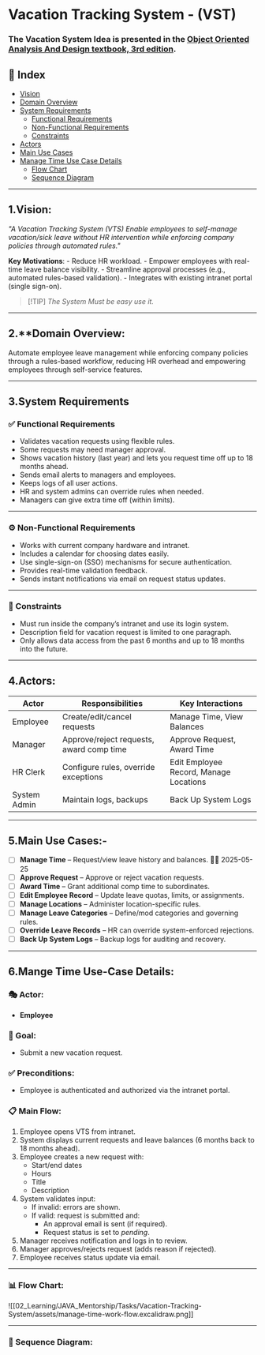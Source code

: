 # **Vacation Tracking System - (VST)**
### The Vacation System Idea is presented in the [Object Oriented Analysis And Design textbook, 3rd edition](https://www.oreilly.com/library/view/object-oriented-analysis-and/9780201895513/).
## 📘 Index
- [Vision](#1-vision)
- [Domain Overview](#2-domain-overview)
- [System Requirements](#3-system-requirements)
  - [Functional Requirements](#functional-requirements)
  - [Non-Functional Requirements](#non-functional-requirements)
  - [Constraints](#constraints)
- [Actors](#4-actors)
- [Main Use Cases](#5-main-use-cases)
- [Manage Time Use Case Details](#6-manage-time-use-case-details)
  - [Flow Chart](#flow-chart)
  - [Sequence Diagram](#sequence-diagram)

---

## 1.Vision:
_"A Vacation Tracking System (VTS) Enable employees to self-manage vacation/sick leave without HR intervention while enforcing company policies through automated rules."_

**Key Motivations**:
	- Reduce HR workload.
	- Empower employees with real-time leave balance visibility.
	- Streamline approval processes (e.g., automated rules-based validation).
	- Integrates with existing intranet portal (single sign-on).

>[!TIP] _The System Must be easy use it._

---
## 2.**Domain Overview:
Automate employee leave management while enforcing company policies through a rules-based workflow, reducing HR overhead and empowering employees through self-service features.

---
## 3.System Requirements

### ✅ Functional Requirements

- Validates vacation requests using flexible rules.
- Some requests may need manager approval.
- Shows vacation history (last year) and lets you request time off up to 18 months ahead.
- Sends email alerts to managers and employees.
- Keeps logs of all user actions.
- HR and system admins can override rules when needed.
- Managers can give extra time off (within limits).
---
### ⚙️ Non-Functional Requirements

- Works with current company hardware and intranet.
- Includes a calendar for choosing dates easily.
- Use single-sign-on (SSO) mechanisms for secure authentication.
- Provides real-time validation feedback.
- Sends instant notifications via email on request status updates.
---
### 🚫 Constraints

- Must run inside the company’s intranet and use its login system.
- Description field for vacation request is limited to one paragraph.
- Only allows data access from the past 6 months and up to 18 months into the future.
---
## 4.Actors:

| Actor        | Responsibilities                         | Key Interactions                       |
| ------------ | ---------------------------------------- | -------------------------------------- |
| Employee     | Create/edit/cancel requests              | Manage Time, View Balances             |
| Manager      | Approve/reject requests, award comp time | Approve Request, Award Time            |
| HR Clerk     | Configure rules, override exceptions     | Edit Employee Record, Manage Locations |
| System Admin | Maintain logs, backups                   | Back Up System Logs                    |

---
## 5.Main Use Cases:-

- [ ] **Manage Time** – Request/view leave history and balances. 🔺📅 2025-05-25 
- [ ] **Approve Request** – Approve or reject vacation requests.
- [ ] **Award Time** – Grant additional comp time to subordinates.
- [ ] **Edit Employee Record** – Update leave quotas, limits, or assignments.
- [ ] **Manage Locations** – Administer location-specific rules.
- [ ] **Manage Leave Categories** – Define/mod categories and governing rules.
- [ ] **Override Leave Records** – HR can override system-enforced rejections.
- [ ] **Back Up System Logs** – Backup logs for auditing and recovery.
---
## 6.Mange Time Use-Case Details:

### 🎭 Actor:
- **Employee**
### 🥅 Goal:
- Submit a new vacation request.
### ✅ Preconditions:
- Employee is authenticated and authorized via the intranet portal.

### 📋 Main Flow:
1. Employee opens VTS from intranet.
2. System displays current requests and leave balances (6 months back to 18 months ahead).
3. Employee creates a new request with:
   - Start/end dates
   - Hours
   - Title
   - Description
4. System validates input:
   - If invalid: errors are shown.
   - If valid: request is submitted and:
     - An approval email is sent (if required).
     - Request status is set to *pending*.
5. Manager receives notification and logs in to review.
6. Manager approves/rejects request (adds reason if rejected).
7. Employee receives status update via email.
---

 ### 📊 Flow Chart:
 ![[02_Learning/JAVA_Mentorship/Tasks/Vacation-Tracking-System/assets/manage-time-work-flow.excalidraw.png]]

---
### 🔁 Sequence Diagram:



